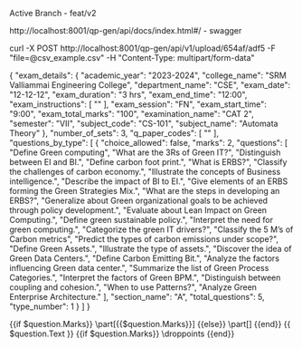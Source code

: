 Active Branch - feat/v2


http://localhost:8001/qp-gen/api/docs/index.html#/  - swagger

curl -X POST http://localhost:8001/qp-gen/api/v1/upload/654af/adf5   -F "file=@csv_example.csv"   -H "Content-Type: multipart/form-data"


{
  "exam_details": {
    "academic_year": "2023-2024",
    "college_name": "SRM Valliammai Engineering College",
    "department_name": "CSE",
    "exam_date": "12-12-12",
    "exam_duration": "3 hrs",
    "exam_end_time": "12:00",
    "exam_instructions": [
      ""
    ],
    "exam_session": "FN",
    "exam_start_time": "9:00",
    "exam_total_marks": "100",
    "examination_name": "CAT 2",
    "semester": "VII",
    "subject_code": "CS-101",
    "subject_name": "Automata Theory"
  },
  "number_of_sets": 3,
  "q_paper_codes": [
    ""
  ],
  "questions_by_type": [
    {
      "choice_allowed": false,
      "marks": 2,
      "questions": [
         "Define Green computing",
        "What are the 3Rs of Green IT?",
        "Distinguish between EI and BI.",
        "Define carbon foot print.",
        "What is ERBS?",
"Classify the challenges of carbon economy.",
"Illustrate the concepts of Business intelligence.",
"Describe the impact of BI to EI.",
"Give elements of an ERBS forming the Green Strategies Mix.",
"What are the steps in developing an ERBS?",
"Generalize about Green organizational goals to be achieved through policy development.",
"Evaluate about Lean Impact on Green Computing.",
"Define green sustainable policy.",
"Interpret the need for green computing.",
"Categorize the green IT drivers?",
"Classify the 5 M’s of Carbon metrics",
"Predict the types of carbon emissions under scope?",
"Define Green Assets.",
"Illustrate the type of assets.",
"Discover the idea of Green Data Centers.",
"Define Carbon Emitting Bit.",
"Analyze the factors influencing Green data center.",
"Summarize the list of Green Process Categories.",
"Interpret the factors of Green BPM.",
"Distinguish between coupling and cohesion.",
"When to use Patterns?",
"Analyze Green Enterprise Architecture."
      ],
      "section_name": "A",
      "total_questions": 5,
      "type_number": 1
    }
  ]
}



{{if $question.Marks}}
\part[{{$question.Marks}}] 
{{else}}
\part[] 
{{end}}
{{ $question.Text }} 
{{if $question.Marks}}
\droppoints
{{end}}
